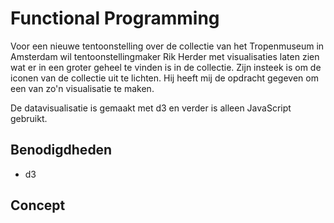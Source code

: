 # Functional Programming

Voor een nieuwe tentoonstelling over de collectie van het Tropenmuseum in Amsterdam wil tentoonstellingmaker Rik Herder met visualisaties laten zien wat er in een groter geheel te vinden is in de collectie. Zijn insteek is om de iconen van de collectie uit te lichten. Hij heeft mij de opdracht gegeven om een van zo'n visualisatie te maken.

De datavisualisatie is gemaakt met d3 en verder is alleen JavaScript gebruikt.

## Benodigdheden

* d3

## Concept

